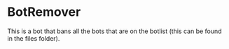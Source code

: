 # BotRemover
This is a bot that bans all the bots that are on the botlist (this can be found in the files folder).
